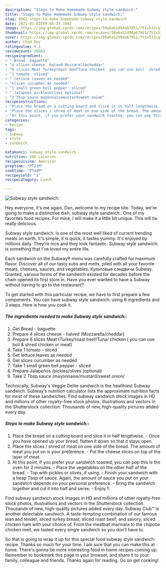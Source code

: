 ```yaml
---
description: "Steps to Make Homemade Subway style sandwich:"
title: "Steps to Make Homemade Subway style sandwich:"
slug: 4962-steps-to-make-homemade-subway-style-sandwich
date: 2021-01-03T09:08:37.704Z
image: https://img-global.cpcdn.com/recipes/50a6a52d94a67951/751x532cq70/subway-style-sandwich-recipe-main-photo.jpg
thumbnail: https://img-global.cpcdn.com/recipes/50a6a52d94a67951/751x532cq70/subway-style-sandwich-recipe-main-photo.jpg
cover: https://img-global.cpcdn.com/recipes/50a6a52d94a67951/751x532cq70/subway-style-sandwich-recipe-main-photo.jpg
author: Chad Roy
ratingvalue: 4.1
reviewcount: 20803
recipeingredient:
- " Bread  baguette"
- "4 slices cheese  halved Mozzarellacheddar"
- "6 slices Meat Turkeyroast beefTuna chicken  you can use boil  shred chicken or meat"
- "1 tomato  sliced"
- " lettuce leaves as needed"
- "slices cucumber as needed"
- "1 small green bell pepper  sliced"
- " Jalapeos picklesolives optional"
- "2 Tbsp sauce mayonnaisemustardsweet onion"
recipeinstructions:
- "Place the bread on a cutting board and slice it in half lengthwise.  Once you have opened up your bread, flatten it down so that it stays open."
- "Place the slices / shred of meat on one side of the bread. The amount of meat you put on is your preference.  Put the cheese slices on top of the layer of meat."
- "At this point, if you prefer your sandwich toasted, you can pop this is the oven for 2 minutes.  Place the vegetables on the other half of the bread. Top with pickles or olives, if using.  Finish your sandwich with a heap Tbsp of sauce. Again, the amount of sauce you put on your sandwich depends on your personal preference.  Bring the sandwich together and cut it into half and serve. Enjoy !!"
categories:
- Recipe
tags:
- subway
- style
- sandwich

katakunci: subway style sandwich 
nutrition: 205 calories
recipecuisine: American
preptime: "PT21M"
cooktime: "PT44M"
recipeyield: "1"
recipecategory: Lunch

---
```



![Subway style sandwich:](https://img-global.cpcdn.com/recipes/50a6a52d94a67951/751x532cq70/subway-style-sandwich-recipe-main-photo.jpg)

Hey everyone, it's me again, Dan, welcome to my recipe site. Today, we're going to make a distinctive dish, subway style sandwich:. One of my favorites food recipes. For mine, I will make it a little bit unique. This will be really delicious.

Subway style sandwich: is one of the most well liked of current trending meals on earth. It's simple, it is quick, it tastes yummy. It's enjoyed by millions daily. They're nice and they look fantastic. Subway style sandwich: is something that I've loved my entire life.

Each sandwich on the Subway® menu was carefully crafted for maximum flavor. Discover all of our tasty subs and melts, piled with all your favorite meats, cheeses, sauces, and vegetables. Культовые сэндвичи Subway. Granted, various forms of the sandwich existed for decades before the chain opened its first store in. Have you ever wanted to have a Subway without having to go to the restaurant?


To get started with this particular recipe, we have to first prepare a few components. You can have subway style sandwich: using 9 ingredients and 3 steps. Here is how you cook it.

<!--inarticleads1-->

##### The ingredients needed to make Subway style sandwich::

1. Get  Bread - baguette
1. Prepare 4 slices cheese - halved (Mozzarella/cheddar)
1. Prepare 6 slices Meat (Turkey/roast beef/Tuna/ chicken ( you can use boil &amp; shred chicken or meat)
1. Take 1 tomato - sliced
1. Get  lettuce leaves as needed
1. Get slices cucumber as needed
1. Take 1 small green bell pepper - sliced
1. Prepare  Jalapeños /pickles/olives (optional)
1. Take 2 Tbsp sauce (mayonnaise/mustard/sweet onion/


Technically, Subway&#39;s Veggie Delite sandwich is the healthiest Subway sandwich. Subway&#39;s nutrition calculator lists the approximate nutrition facts for most of these sandwiches. Find subway sandwich stock images in HD and millions of other royalty-free stock photos, illustrations and vectors in the Shutterstock collection. Thousands of new, high-quality pictures added every day. 

<!--inarticleads2-->

##### Steps to make Subway style sandwich::

1. Place the bread on a cutting board and slice it in half lengthwise. -  Once you have opened up your bread, flatten it down so that it stays open.
1. Place the slices / shred of meat on one side of the bread. The amount of meat you put on is your preference. -  Put the cheese slices on top of the layer of meat.
1. At this point, if you prefer your sandwich toasted, you can pop this is the oven for 2 minutes. -  Place the vegetables on the other half of the bread. - Top with pickles or olives, if using. -  Finish your sandwich with a heap Tbsp of sauce. Again, the amount of sauce you put on your sandwich depends on your personal preference. -  Bring the sandwich together and cut it into half and serve. - Enjoy !!


Find subway sandwich stock images in HD and millions of other royalty-free stock photos, illustrations and vectors in the Shutterstock collection. Thousands of new, high-quality pictures added every day. Subway Club™ is another delectable sandwich. A taste-tempting combination of our famous lean and tender, sliced turkey breast, sliced roast beef; and savory, sliced chicken ham with your choice of. From the meatball marinara to the chipotle chicken melt, we tasted every single sandwich so you don&#39;t have to. 

So that is going to wrap it up for this special food subway style sandwich: recipe. Thanks so much for your time. I am sure that you can make this at home. There's gonna be more interesting food in home recipes coming up. Remember to bookmark this page in your browser, and share it to your family, colleague and friends. Thanks again for reading. Go on get cooking!
